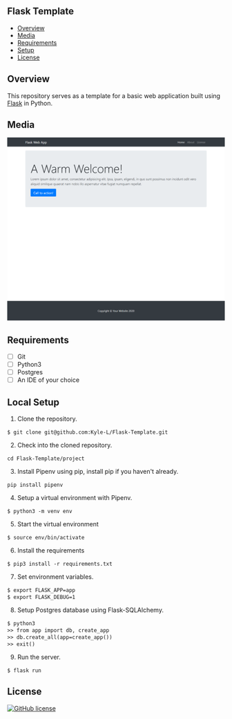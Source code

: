 ## Flask Template

- [Overview](#overview)
- [Media](#media)
- [Requirements](#requirements)
- [Setup](#setup)
- [License](#license)

<a name="overview"/></a>
## Overview
This repository serves as a template for a basic web application built using [Flask](https://flask.palletsprojects.com/en/1.1.x/) in Python.

<a name="media"/></a>
## Media
![Screennshot of homepage](docs/screenshots/screenshot-home.png)

<a name="requirements"/></a>
## Requirements
- [ ] Git
- [ ] Python3
- [ ] Postgres
- [ ] An IDE of your choice

<a name="setup"/></a>
## Local Setup
1. Clone the repository.
```
$ git clone git@github.com:Kyle-L/Flask-Template.git
```

2. Check into the cloned repository.
```
cd Flask-Template/project
```

3. Install Pipenv using pip, install pip if you haven't already.
```
pip install pipenv
```

4. Setup a virtual environment with Pipenv.
```
$ python3 -m venv env
```

5. Start the virtual environment
```
$ source env/bin/activate
```

6. Install the requirements
```
$ pip3 install -r requirements.txt
```

7. Set environment variables.
```
$ export FLASK_APP=app
$ export FLASK_DEBUG=1
```

8. Setup Postgres database using Flask-SQLAlchemy.
```
$ python3
>> from app import db, create_app
>> db.create_all(app=create_app())
>> exit()
```

9. Run the server.
```
$ flask run
```

<a name="license"></a>
## License
[![GitHub license](https://img.shields.io/badge/license-MIT-blue.svg)](LICENSE)
